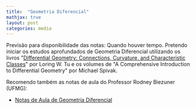 ```yaml
---
title:  "Geometria Diferencial"
mathjax: true
layout: post
categories: media
---
```


Previsão para disponibilidade das notas: Quando houver tempo. Pretendo iniciar os estudos aprofundados de Geometria Diferencial utilizando os livros "[Differential Geometry: Connections, Curvature, and Characteristic Classes](https://link.springer.com/book/10.1007/978-3-319-55084-8)" por Loring W. Tu e os volumes de "A Comprehensive Introduction to Differential Geometry" por Michael Spivak.

Recomendo também as notas de aula do Professor Rodney Biezuner (UFMG):
- <a href="http://150.164.25.15/~rodney/notas_de_aula/geometria_diferencial.pdf" target="_blank">Notas de Aula de Geometria Diferencial</a>

